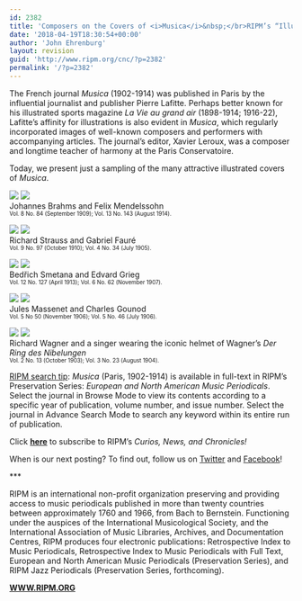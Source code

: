 ```yaml
---
id: 2382
title: 'Composers on the Covers of <i>Musica</i>&nbsp;</br>RIPM’s “Illustrations of the Week”'
date: '2018-04-19T18:30:54+00:00'
author: 'John Ehrenburg'
layout: revision
guid: 'http://www.ripm.org/cnc/?p=2382'
permalink: '/?p=2382'
---
```


The French journal *Musica* (1902-1914) was published in Paris by the influential journalist and publisher Pierre Lafitte. Perhaps better known for his illustrated sports magazine *La Vie au grand air* (1898-1914; 1916-22), Lafitte’s affinity for illustrations is also evident in *Musica*, which regularly incorporated images of well-known composers and performers with accompanying articles. The journal’s editor, Xavier Leroux, was a composer and longtime teacher of harmony at the Paris Conservatoire.

Today, we present just a sampling of the many attractive illustrated covers of *Musica*.

![](http://www.ripm.org/cnc/wp-content/uploads/2018/04/m3-brahms.jpg) ![](http://www.ripm.org/cnc/wp-content/uploads/2018/04/MIA-Mendelssohn.jpg)  
Johannes Brahms and Felix Mendelssohn  
<span style="font-size: 70%;">Vol. 8 No. 84 (September 1909); Vol. 13 No. 143 (August 1914).</span>

![](http://www.ripm.org/cnc/wp-content/uploads/2018/04/MIA-Strauss.jpg) ![](http://www.ripm.org/cnc/wp-content/uploads/2018/04/MIA-Faure1.jpg)  
Richard Strauss and Gabriel Fauré  
<span style="font-size: 70%;">Vol. 9 No. 97 (October 1910); Vol. 4 No. 34 (July 1905).</span>

![](http://www.ripm.org/cnc/wp-content/uploads/2018/04/MIA-Smetana.jpg) ![](http://www.ripm.org/cnc/wp-content/uploads/2018/04/MIA-Grieg.jpg)  
Bedřich Smetana and Edvard Grieg  
<span style="font-size: 70%;">Vol. 12 No. 127 (April 1913); Vol. 6 No. 62 (November 1907).</span>

![](http://www.ripm.org/cnc/wp-content/uploads/2018/04/M1.jpg) ![](http://www.ripm.org/cnc/wp-content/uploads/2018/04/MIA-Gounod.jpg)  
Jules Massenet and Charles Gounod  
<span style="font-size: 70%;">Vol. 5 No 50 (November 1906); Vol. 5 No. 46 (July 1906).</span>

![](http://www.ripm.org/cnc/wp-content/uploads/2018/04/MIA-Wagner.jpg) ![](http://www.ripm.org/cnc/wp-content/uploads/2018/04/m2.jpg)  
Richard Wagner and a singer wearing the iconic helmet of Wagner’s *Der Ring des Nibelungen*  
<span style="font-size: 70%;">Vol. 2 No. 13 (October 1903); Vol. 3 No. 23 (August 1904).</span>

<u>RIPM search tip</u>: *Musica* (Paris, 1902-1914) is available in full-text in RIPM’s Preservation Series: *European and North American Music Periodicals*. Select the journal in Browse Mode to view its contents according to a specific year of publication, volume number, and issue number. Select the journal in Advance Search Mode to search any keyword within its entire run of publication.

Click <span style="color: #ff0000;">[**here**](http://ripm.org/?page=cncsubscribe)</span> to subscribe to RIPM’s *Curios, News, and Chronicles!*

When is our next posting? To find out, follow us on [Twitter](https://twitter.com/RIPMCenter) and [Facebook](https://www.facebook.com/RIPMCenter/)!

\*\*\*

RIPM is an international non-profit organization preserving and providing access to music periodicals published in more than twenty countries between approximately 1760 and 1966, from Bach to Bernstein. Functioning under the auspices of the International Musicological Society, and the International Association of Music Libraries, Archives, and Documentation Centres, RIPM produces four electronic publications: Retrospective Index to Music Periodicals, Retrospective Index to Music Periodicals with Full Text, European and North American Music Periodicals (Preservation Series), and RIPM Jazz Periodicals (Preservation Series, forthcoming).

[**WWW.RIPM.ORG**](http://www.ripm.org/)
